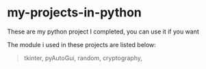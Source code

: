 # my-projects-in-python
These are my python project I completed, you can use it if you want

The module i used in these projects are listed below:
>tkinter,
>pyAutoGui,
>random,
>cryptography,
